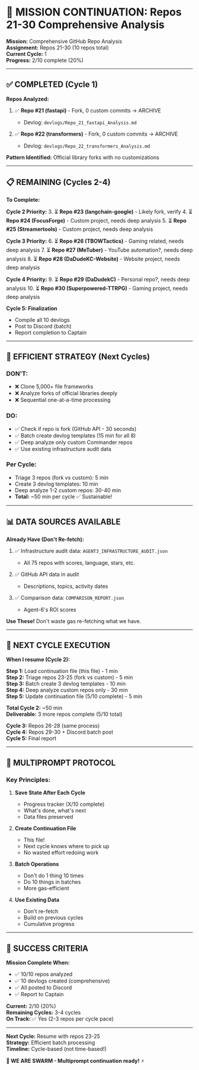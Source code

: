 # 🔄 MISSION CONTINUATION: Repos 21-30 Comprehensive Analysis

**Mission:** Comprehensive GitHub Repo Analysis  
**Assignment:** Repos 21-30 (10 repos total)  
**Current Cycle:** 1  
**Progress:** 2/10 complete (20%)

---

## ✅ COMPLETED (Cycle 1)

**Repos Analyzed:**
1. ✅ **Repo #21 (fastapi)** - Fork, 0 custom commits → ARCHIVE
   - Devlog: `devlogs/Repo_21_fastapi_Analysis.md`
   
2. ✅ **Repo #22 (transformers)** - Fork, 0 custom commits → ARCHIVE
   - Devlog: `devlogs/Repo_22_transformers_Analysis.md`

**Pattern Identified:** Official library forks with no customizations

---

## 📋 REMAINING (Cycles 2-4)

**To Complete:**

**Cycle 2 Priority:**
3. ⏳ **Repo #23 (langchain-google)** - Likely fork, verify
4. ⏳ **Repo #24 (FocusForge)** - Custom project, needs deep analysis
5. ⏳ **Repo #25 (Streamertools)** - Custom project, needs deep analysis

**Cycle 3 Priority:**
6. ⏳ **Repo #26 (TBOWTactics)** - Gaming related, needs deep analysis
7. ⏳ **Repo #27 (MeTuber)** - YouTube automation?, needs deep analysis
8. ⏳ **Repo #28 (DaDudeKC-Website)** - Website project, needs deep analysis

**Cycle 4 Priority:**
9. ⏳ **Repo #29 (DaDudekC)** - Personal repo?, needs deep analysis
10. ⏳ **Repo #30 (Superpowered-TTRPG)** - Gaming project, needs deep analysis

**Cycle 5: Finalization**
- Compile all 10 devlogs
- Post to Discord (batch)
- Report completion to Captain

---

## 🎯 EFFICIENT STRATEGY (Next Cycles)

### **DON'T:**
- ❌ Clone 5,000+ file frameworks
- ❌ Analyze forks of official libraries deeply
- ❌ Sequential one-at-a-time processing

### **DO:**
- ✅ Check if repo is fork (GitHub API - 30 seconds)
- ✅ Batch create devlog templates (15 min for all 8)
- ✅ Deep analyze only custom Commander repos
- ✅ Use existing infrastructure audit data

### **Per Cycle:**
- Triage 3 repos (fork vs custom): 5 min
- Create 3 devlog templates: 10 min
- Deep analyze 1-2 custom repos: 30-40 min
- **Total:** ~50 min per cycle ✅ Sustainable!

---

## 📊 DATA SOURCES AVAILABLE

**Already Have (Don't Re-fetch):**

1. ✅ Infrastructure audit data: `AGENT3_INFRASTRUCTURE_AUDIT.json`
   - All 75 repos with scores, language, stars, etc.
   
2. ✅ GitHub API data in audit
   - Descriptions, topics, activity dates
   
3. ✅ Comparison data: `COMPARISON_REPORT.json`
   - Agent-6's ROI scores
   
**Use These!** Don't waste gas re-fetching what we have.

---

## 🔄 NEXT CYCLE EXECUTION

**When I resume (Cycle 2):**

**Step 1:** Load continuation file (this file) - 1 min  
**Step 2:** Triage repos 23-25 (fork vs custom) - 5 min  
**Step 3:** Batch create 3 devlog templates - 10 min  
**Step 4:** Deep analyze custom repos only - 30 min  
**Step 5:** Update continuation file (5/10 complete) - 5 min  

**Total Cycle 2:** ~50 min  
**Deliverable:** 3 more repos complete (5/10 total)

**Cycle 3:** Repos 26-28 (same process)  
**Cycle 4:** Repos 29-30 + Discord batch post  
**Cycle 5:** Final report

---

## 📝 MULTIPROMPT PROTOCOL

### **Key Principles:**

1. **Save State After Each Cycle**
   - Progress tracker (X/10 complete)
   - What's done, what's next
   - Data files preserved

2. **Create Continuation File**
   - This file!
   - Next cycle knows where to pick up
   - No wasted effort redoing work

3. **Batch Operations**
   - Don't do 1 thing 10 times
   - Do 10 things in batches
   - More gas-efficient

4. **Use Existing Data**
   - Don't re-fetch
   - Build on previous cycles
   - Cumulative progress

---

## 🎯 SUCCESS CRITERIA

**Mission Complete When:**
- ✅ 10/10 repos analyzed
- ✅ 10 devlogs created (comprehensive)
- ✅ All posted to Discord
- ✅ Report to Captain

**Current:** 2/10 (20%)  
**Remaining Cycles:** 3-4 cycles  
**On Track:** ✅ Yes (2-3 repos per cycle pace)

---

**Next Cycle:** Resume with repos 23-25  
**Strategy:** Efficient batch processing  
**Timeline:** Cycle-based (not time-based!)

**🐝 WE ARE SWARM - Multiprompt continuation ready!** ⚡


